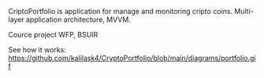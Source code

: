 CriptoPortfolio is application for manage and monitoring cripto coins.
Multi-layer application architecture, MVVM.

Cource project WFP, BSUIR 

See how it works:
https://github.com/kalilask4/CryptoPortfolio/blob/main/diagrams/portfolio.gif
